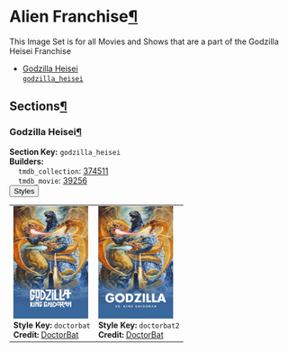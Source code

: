 <h1 id="alien-franchise">Alien Franchise<a class="headerlink" href="#alien-franchise" title="Permalink to this heading">¶</a></h1>
This Image Set is for all Movies and Shows that are a part of the Godzilla Heisei Franchise

<ul class="images-index-table">
  <li><a href="#godzilla-heisei"><div class="images-inline-link">Godzilla Heisei<br><code>godzilla_heisei</code></div></a></li>
</ul>

<h2 id="sections">Sections<a class="headerlink" href="#sections" title="Permalink to this heading">¶</a></h2>
<h3 id="godzilla-heisei">Godzilla Heisei<a class="headerlink" href="#godzilla-heisei" title="Permalink to this heading">¶</a></h3>
<strong>Section Key:</strong> <code>godzilla_heisei</code>
<br><strong>Builders:</strong>
<br>
&nbsp;&nbsp;&nbsp;&nbsp;<code>tmdb_collection</code>: <a href="https://www.themoviedb.org/collection/374511" target="_blank" rel="noopener noreferrer">374511</a><br>
&nbsp;&nbsp;&nbsp;&nbsp;<code>tmdb_movie</code>: <a href="https://www.themoviedb.org/movie/39256" target="_blank" rel="noopener noreferrer">39256</a><br>
</ul>
<button class="image-accordion">Styles</button>
<div class="image-panel">
  <table class="image-table">
    <tr>
      <td>
        <div>
          <a href="https://theposterdb.com/set/182956" target="_blank" rel="noopener noreferrer"><img src="https://raw.githubusercontent.com/meisnate12/PMM-Image-Sets/master/godzilla_heisei/styles/godzilla_heisei/doctorbat.jpg" height="200"/></a><br>
          <strong>Style Key:</strong> <code>doctorbat</code><br>
          <strong>Credit:</strong> <a href="https://theposterdb.com/set/182956" target="_blank" rel="noopener noreferrer">DoctorBat</a><br>
        </div>
      </td>
      <td>
        <div>
          <a href="https://theposterdb.com/set/182960" target="_blank" rel="noopener noreferrer"><img src="https://raw.githubusercontent.com/meisnate12/PMM-Image-Sets/master/godzilla_heisei/styles/godzilla_heisei/doctorbat2.jpg" height="200"/></a><br>
          <strong>Style Key:</strong> <code>doctorbat2</code><br>
          <strong>Credit:</strong> <a href="https://theposterdb.com/set/182960" target="_blank" rel="noopener noreferrer">DoctorBat</a><br>
        </div>
      </td>
    </tr>
  </table>
</div>

